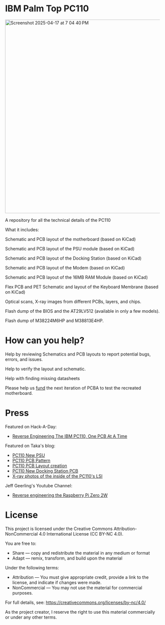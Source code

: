 # IBM Palm Top PC110

<img width="630" alt="Screenshot 2025-04-17 at 7 04 40 PM" src="https://github.com/user-attachments/assets/035395bb-da18-442e-9486-4e40237b8320" />

A repository for all the technical details of the PC110

What it includes:

Schematic and PCB layout of the motherboard (based on KiCad)

Schematic and PCB layout of the PSU module (based on KiCad)

Schematic and PCB layout of the Docking Station (based on KiCad)

Schematic and PCB layout of the Modem (based on KiCad)

Schematic and PCB layout of the 16MB RAM Module (based on KiCad)

Flex PCB and PET Schematic and layout of the Keyboard Membrane (based on KiCad)

Optical scans, X-ray images from different PCBs, layers, and chips.

Flash dump of the BIOS and the AT29LV512 (available in only a few models).

Flash dump of M38224M6HP and M38813E4HP.

# How can you help?

Help by reviewing Schematics and PCB layouts to report potential bugs, errors, and issues.

Help to verify the layout and schematic.

Help with finding missing datasheets

Please help us [fund](https://gofund.me/716b7dae) the next iteration of PCBA to test the recreated motherboard.

# Press

Featured on Hack-A-Day: 
- [Reverse Engineering The IBM PC110, One PCB At A Time](https://hackaday.com/2025/04/06/reverse-engineering-the-ibm-pc110-one-pcb-at-a-time/) 

Featured on Taka's blog:
- [PC110 New PSU](https://garakutaen.sakura.ne.jp/misc2/MlogmP3.html#e0318)
- [PC110 PCB Pattern](https://garakutaen.sakura.ne.jp/misc2/MlogmP1.html#e0130)
- [PC110 PCB Layout creation](https://garakutaen.sakura.ne.jp/misc2/MlogmP2.html#e0208)
- [PC110 New Docking Station PCB](https://garakutaen.sakura.ne.jp/misc2/MlogmP3.html#e0324)
- [X-ray photos of the inside of the PC110's LSI](https://garakutaen.sakura.ne.jp/misc2/MlogmP2.html#e0225)

Jeff Geerling's Youtube Channel:
- [Reverse engineering the Raspberry Pi Zero 2W](https://youtu.be/p7IvioiveOo?si=PUlHSzOhwXYEpZJ3&t=217)

# License

This project is licensed under the Creative Commons Attribution-NonCommercial 4.0 International License (CC BY-NC 4.0).

You are free to:
- Share — copy and redistribute the material in any medium or format
- Adapt — remix, transform, and build upon the material

Under the following terms:
- Attribution — You must give appropriate credit, provide a link to the license, and indicate if changes were made.
- NonCommercial — You may not use the material for commercial purposes.

For full details, see: https://creativecommons.org/licenses/by-nc/4.0/

As the project creator, I reserve the right to use this material commercially or under any other terms.

